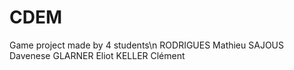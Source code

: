 # CDEM
 Game project made by 4 students\n
 RODRIGUES Mathieu
 SAJOUS Davenese
 GLARNER Eliot
 KELLER Clément
